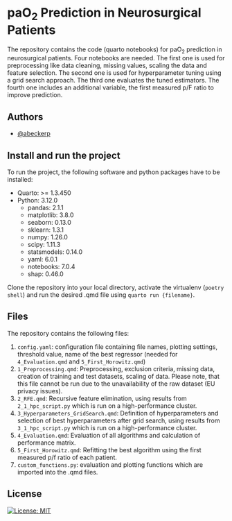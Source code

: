 
# paO<sub>2</sub> Prediction in Neurosurgical Patients

The repository contains the code (quarto notebooks) for paO<sub>2</sub> prediction in neurosurgical patients. Four notebooks are needed. The first one is used for preprocessing like data cleaning, missing values, scaling the data and feature selection. The second one is used for hyperparameter tuning using a grid search approach. The third one evaluates the tuned estimators. The fourth one includes an additional variable, the first measured p/F ratio to improve prediction.

## Authors

- [@abeckerp](https://gitlab.lrz.de/abeckerp)

## Install and run the project

To run the project, the following software and python packages have to be installed:

- Quarto: >= 1.3.450
- Python: 3.12.0
    - pandas: 2.1.1
    - matplotlib: 3.8.0
    - seaborn: 0.13.0
    - sklearn: 1.3.1
    - numpy: 1.26.0
    - scipy: 1.11.3
    - statsmodels: 0.14.0
    - yaml: 6.0.1
    - notebooks: 7.0.4
    - shap: 0.46.0

Clone the repository into your local directory, activate the virtualenv (`poetry shell`) and run the desired .qmd file using `quarto run {filename}`.

## Files

The repository contains the following files:

1. `config.yaml`: configuration file containing file names, plotting settings, threshold value, name of the best regressor (needed for `4_Evaluation.qmd` and `5_First_Horowitz.qmd`)
2. `1_Preprocessing.qmd`: Preprocessing, exclusion criteria, missing data, creation of training and test datasets, scaling of data. Please note, that this file cannot be run due to the unavailability of the raw dataset (EU privacy issues).
3. `2_RFE.qmd`: Recursive feature elimination, using results from `2_1_hpc_script.py` which is run on a high-performance cluster.
4. `3_Hyperparameters_GridSearch.qmd`: Definition of hyperparameters and selection of best hyperparameters after grid search, using results from `3_1_hpc_script.py` which is run on a high-performance cluster.
5. `4_Evaluation.qmd`: Evaluation of all algorithms and calculation of performance matrix.
6. `5_First_Horowitz.qmd`: Refitting the best algorithm using the first measured p/f ratio of each patient.
7. `custom_functions.py`: evaluation and plotting functions which are imported into the .qmd files.

## License

[![License: MIT](https://img.shields.io/badge/License-MIT-yellow.svg)](https://opensource.org/licenses/MIT)